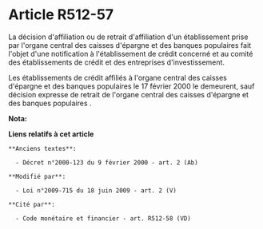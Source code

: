 # Article R512-57

La décision d'affiliation ou de retrait d'affiliation d'un établissement prise par          l'organe central des caisses
d'épargne et des banques populaires  fait l'objet d'une notification à l'établissement de crédit concerné et au comité des
établissements de crédit et des entreprises d'investissement. 

Les établissements de crédit affiliés à          l'organe central des caisses d'épargne et des banques populaires  le 17
février 2000 le demeurent, sauf décision expresse de retrait de          l'organe central des caisses d'épargne et des
banques populaires .

**Nota:**



**Liens relatifs à cet article**

	**Anciens textes**:

	  - Décret n°2000-123 du 9 février 2000 - art. 2 (Ab)

	**Modifié par**:

	  - Loi n°2009-715 du 18 juin 2009 - art. 2 (V)

	**Cité par**:

	  - Code monétaire et financier - art. R512-58 (VD)
